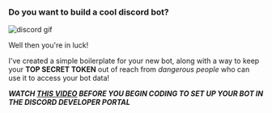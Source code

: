 ### Do you want to build a cool discord bot?

![discord gif](https://cliply.co/wp-content/uploads/2021/08/372108630_DISCORD_LOGO_400.gif)

Well then you're in luck! 

I've created a simple boilerplate for your new bot, along with a way to keep your **TOP SECRET TOKEN** out of reach from _dangerous people_ who can use it to access your bot data!

_**WATCH [THIS VIDEO](https://www.youtube.com/watch?v=KZ3tIGHU314) BEFORE YOU BEGIN CODING TO SET UP YOUR BOT IN THE DISCORD DEVELOPER PORTAL**_
